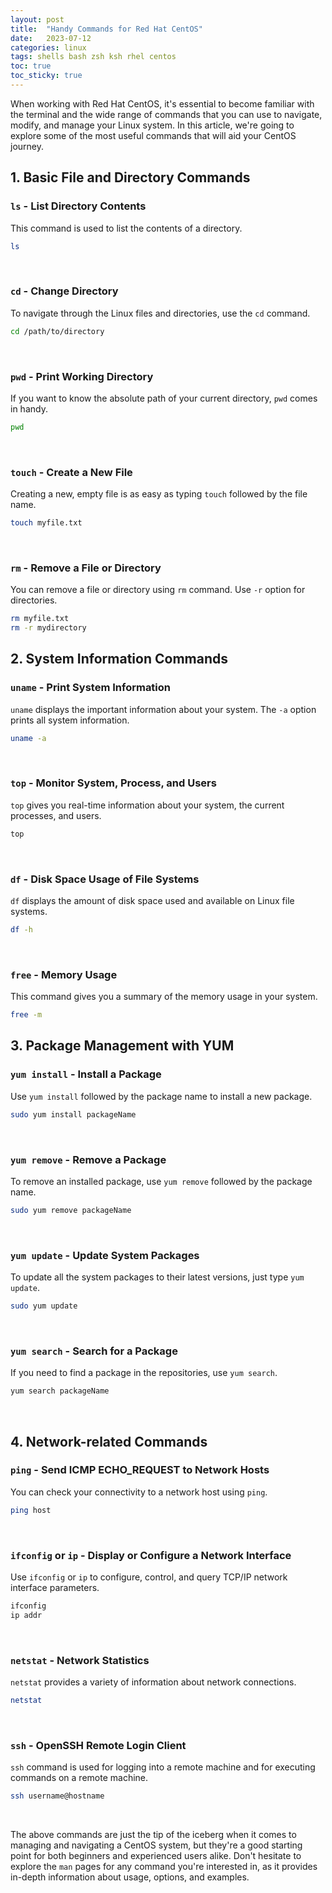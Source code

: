 ```yaml
---
layout: post
title:  "Handy Commands for Red Hat CentOS"
date:   2023-07-12
categories: linux
tags: shells bash zsh ksh rhel centos
toc: true
toc_sticky: true
---
```


When working with Red Hat CentOS, it's essential to become familiar with the terminal and the wide range of commands that you can use to navigate, modify, and manage your Linux system. In this article, we're going to explore some of the most useful commands that will aid your CentOS journey.

## 1. Basic File and Directory Commands

### `ls` - List Directory Contents
This command is used to list the contents of a directory.

```bash
ls
```
<br>

### `cd` - Change Directory
To navigate through the Linux files and directories, use the `cd` command.

```bash
cd /path/to/directory
```
<br>

### `pwd` - Print Working Directory
If you want to know the absolute path of your current directory, `pwd` comes in handy.

```bash
pwd
```
<br>

### `touch` - Create a New File
Creating a new, empty file is as easy as typing `touch` followed by the file name.

```bash
touch myfile.txt
```
<br>

### `rm` - Remove a File or Directory
You can remove a file or directory using `rm` command. Use `-r` option for directories.

```bash
rm myfile.txt
rm -r mydirectory
```

## 2. System Information Commands

### `uname` - Print System Information
`uname` displays the important information about your system. The `-a` option prints all system information.

```bash
uname -a
```
<br>

### `top` - Monitor System, Process, and Users
`top` gives you real-time information about your system, the current processes, and users.

```bash
top
```
<br>

### `df` - Disk Space Usage of File Systems
`df` displays the amount of disk space used and available on Linux file systems.

```bash
df -h
```
<br>

### `free` - Memory Usage
This command gives you a summary of the memory usage in your system.

```bash
free -m
```


## 3. Package Management with YUM

### `yum install` - Install a Package
Use `yum install` followed by the package name to install a new package.

```bash
sudo yum install packageName
```
<br>

### `yum remove` - Remove a Package
To remove an installed package, use `yum remove` followed by the package name.

```bash
sudo yum remove packageName
```
<br>

### `yum update` - Update System Packages
To update all the system packages to their latest versions, just type `yum update`.

```bash
sudo yum update
```
<br>

### `yum search` - Search for a Package
If you need to find a package in the repositories, use `yum search`.

```bash
yum search packageName
```
<br>

## 4. Network-related Commands

### `ping` - Send ICMP ECHO_REQUEST to Network Hosts
You can check your connectivity to a network host using `ping`.

```bash
ping host
```
<br>

### `ifconfig` or `ip` - Display or Configure a Network Interface
Use `ifconfig` or `ip` to configure, control, and query TCP/IP network interface parameters.

```bash
ifconfig
ip addr
```
<br>

### `netstat` - Network Statistics
`netstat` provides a variety of information about network connections.

```bash
netstat
```
<br>


### `ssh` - OpenSSH Remote Login Client
`ssh` command is used for logging into a remote machine and for executing commands on a remote machine.

```bash
ssh username@hostname
```
<br>


The above commands are just the tip of the iceberg when it comes to managing and navigating a CentOS system, but they're a good starting point for both beginners and experienced users alike. Don't hesitate to explore the `man` pages for any command you're interested in, as it provides in-depth information about usage, options, and examples.
